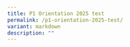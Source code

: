 ```yaml
---
title: P1 Orientation 2025 test
permalink: /p1-orientation-2025-test/
variant: markdown
description: ""
---
```

